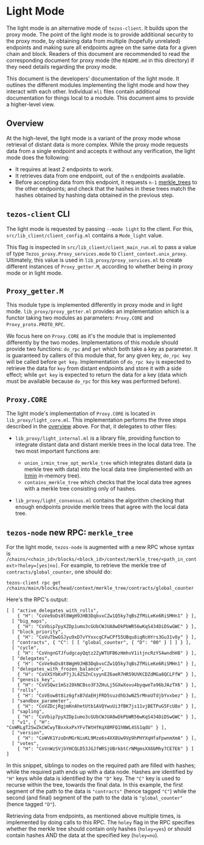 # Light Mode

The light mode is an alternative mode of `tezos-client`. It builds
upon the proxy mode. The point of the light mode is
to provide additional security to the proxy mode, by obtaining
data from multiple (hopefully unrelated) endpoints and making sure
all endpoints agree on the same data for a given chain and block.
Readers of this document are recommended to read the corresponding
document for proxy mode (the `README.md` in this directory) if they
need details regarding the proxy mode.

This document is the developers' documentation of the light mode.
It outlines the different modules implementing the light mode and how
they interact with each other. Individual `mli` files contain
additional documentation for things local to a module. This document
aims to provide a higher-level view.

## Overview

At the high-level, the light mode is a variant of the proxy mode
whose retrieval of distant data is more complex. While the proxy mode
requests data from a single endpoint and accepts it without any verification,
the light mode does the following:

* It requires at least 2 endpoints to work.
* It retrieves data from one endpoint, out of the `n` endpoints available.
* Before accepting data from this endpoint, it requests
  `n-1` [merkle_trees](https://en.wikipedia.org/wiki/Merkle_tree) to the other
  endpoints; and check that the hashes in these trees match the
  hashes obtained by hashing data obtained in the previous step.

## `tezos-client` CLI

The light mode is requested by passing `--mode light` to the client. For
this, `src/lib_client/client_config.ml` contains a `Mode_light` value.

This flag is inspected in `src/lib_client/client_main_run.ml` to 
pass a value of type `Tezos_proxy.Proxy_services.mode` to
`Client_context.unix_proxy`. Ultimately, this value is
used in `lib_proxy/proxy_services.ml` to create different
instances of `Proxy_getter.M`, according to whether being in proxy mode
or in light mode.

## `Proxy_getter.M`

This module type is implemented differently in proxy mode
and in light mode. `lib_proxy/proxy_getter.ml` provides an implementation
which is a functor taking two modules as parameters: `Proxy.CORE`
and `Proxy_proto.PROTO_RPC`.

We focus here on `Proxy.CORE` as it's
the module that is implemented differently by the two modes. Implementations
of this module should provide two functions: `do_rpc` and `get` which
both take a key as parameter. It is guaranteed by callers of this
module that, for any given key, `do_rpc key` will be called before
`get key`. Implementation of `do_rpc key` is expected to retrieve the
data for `key` from distant endpoints and store it with a side effect;
while `get key` is expected to return the data for a key
(data which must be available because `do_rpc`
for this key was performed before).

## `Proxy.CORE`

The light mode's implementation of `Proxy.CORE` is located
in `lib_proxy/light_core.ml`. This implementation performs
the three steps described in the [overview](#overview) above. For that,
it delegates to other files:

* `lib_proxy/light_internal.ml` is a library file, providing
  function to integrate distant data and distant merkle trees
  in the local data tree. The two most important functions are:

  * `union_irmin_tree_opt_merkle_tree` which integrates distant data
    (a merkle tree with data) into the local data tree (implemented
    with an [Irmin](https://github.com/mirage/irmin) in-memory tree).
  * `contains_merkle_tree` which checks that the local data tree
    agrees with a merkle tree consisting only of hashes.
* `lib_proxy/light_consensus.ml` contains the algorithm checking
  that enough endpoints provide merkle trees that agree
  with the local data tree.

## `tezos-node` new RPC: `merkle_tree`

For the light mode,
`tezos-node` is augmented with a new RPC whose syntax is
`/chains/<chain_id>/blocks/<block_id>/context/merkle_tree/<path_in_context>?holey=[yes|no]`.
For example, to retrieve the merkle tree of `contracts/global_counter`,
one should do:

```
tezos-client rpc get /chains/main/blocks/head/context/merkle_tree/contracts/global_counter
```

Here's the RPC's output:

```
[ [ "active_delegates_with_rolls",
    { "H": "CoVe9oDs8t8WgH9JHB3DqbvxCZw1Q5ky7qBsZfMiLeKe6RiSMHn1" } ],
  [ "big_maps",
    { "H": "CoVbip7pyXZDp1umo3cGUbCWJUA8wDkPbWR56wKqS434DiDSwGWC" } ],
  [ "block_priority",
    { "H": "CoVuTbwGSJyu9xD7vYYxxcqCFwCPf55UBqu8iqRcHYrs3Gu31v8y" } ],
  [ "contracts", { "C": [ [ "global_counter", { "D": "00" } ] ] } ],
  [ "cycle",
    { "H": "CoVngnGTJfudgcayQqtz2ZyWTUFB6zHmhvV1itjncRzYS4wndhH8" } ],
  [ "delegates",
    { "H": "CoVe9oDs8t8WgH9JHB3DqbvxCZw1Q5ky7qBsZfMiLeKe6RiSMHn1" } ],
  [ "delegates_with_frozen_balance",
    { "H": "CoVXSYbKxP7jJL4ZSZnCsyynEZ6aeR7HR59UVKCDZdMGa8QCLFfW" } ],
  [ "genesis_key",
    { "H": "CoVSQwz1mSz28kNCBso3F3ZHuLj5GXwXovu4byqweTa96bJAzTX6" } ],
  [ "rolls",
    { "H": "CoVEow8t8iz6gfxB7daEHjFRD5suzdhb3wNZ5rMnoUTdjbYvxbez" } ],
  [ "sandbox_parameter",
    { "H": "CoVZDcjRgjmKnAhetUtb1AVQYwuUi3fBK7js11vjBETPuG5FcU8o" } ],
  [ "sapling",
    { "H": "CoVbip7pyXZDp1umo3cGUbCWJUA8wDkPbWR56wKqS434DiDSwGWC" } ],
  [ "v1", { "H": "CoWRLgT2SwZkCWCwyTBxxkxPxYFvTWtHfKqX8MFQ1hNWL4SS1qdU" } ],
  [ "version",
    { "H": "CoWVK1YzoDnMGrNioKL9Mze6s4XX8Uw9Vp9hPHYXqHfaFpwnmXmA" } ],
  [ "votes",
    { "H": "CoVnWzSVjbYHCQLD53JGJfWRSjUBrkbtCrNMgmsXX6bMhy7CE7E6" } ] ]
```

In this snippet, siblings to nodes on the required path are filled
with hashes; while the required path ends up with a data node. Hashes
are identified by `"H"` keys while data is identified by the `"D"` key.
The `"C"` key is used to recurse within the tree, towards the final data.
In this example, the first segment of the path to the data is `"contracts"`
(hence tagged `"C"`) while the second (and final) segment of the path to the
data is `"global_counter"` (hence tagged `"D"`).

Retrieving data from endpoints, as mentioned above multiple times,
is implemented by doing calls to this RPC. The `holey` flag in the RPC
specifies whether the merkle tree should contain only hashes (`holey=yes`)
or should contain hashes AND the data at the specified key (`holey=no`).
